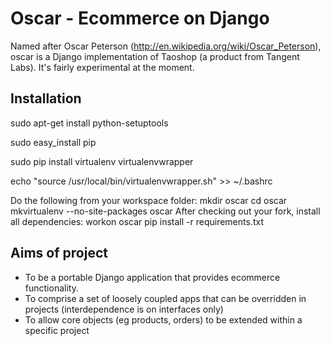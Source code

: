 # Oscar - Ecommerce on Django

Named after Oscar Peterson (http://en.wikipedia.org/wiki/Oscar_Peterson), oscar is a Django implementation
of Taoshop (a product from Tangent Labs).  It's fairly experimental at the moment.

## Installation
sudo apt-get install python-setuptools

sudo easy_install pip

sudo pip install virtualenv virtualenvwrapper

echo "source /usr/local/bin/virtualenvwrapper.sh" >> ~/.bashrc

Do the following from your workspace folder:
    mkdir oscar
	cd oscar
    mkvirtualenv --no-site-packages oscar
After checking out your fork, install all dependencies:
	workon oscar
	pip install -r requirements.txt

## Aims of project
* To be a portable Django application that provides ecommerce functionality.  
* To comprise a set of loosely coupled apps that can be overridden in projects (interdependence is on interfaces only)
* To allow core objects (eg products, orders) to be extended within a specific project
